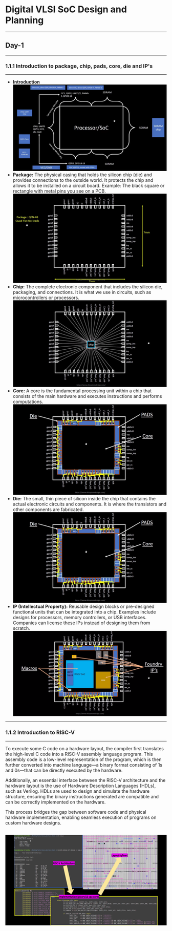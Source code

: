 # Digital VLSI SoC Design and Planning
---
## Day-1
---
### 1.1.1   Introduction to package, chip, pads, core, die and IP's
---
- **Introduction**
![Image Description](Media/DAY%20-%201/1.1/Image%20(4).png)
- **Package:**
The physical casing that holds the silicon chip (die) and provides connections to the outside world. It protects the chip and allows it to be installed on a circuit board. Example: The black square or rectangle with metal pins you see on a PCB.
![Image Description](Media/DAY%20-%201/1.1/Image%20(2).png)
- **Chip:**
The complete electronic component that includes the silicon die, packaging, and connections. It is what we use in circuits, such as microcontrollers or processors.
![Image Description](Media/DAY%20-%201/1.1/Image%20(1).png)
- **Core:**
A core is the fundamental processing unit within a chip that consists of the main hardware and executes instructions and performs computations.
![Image Description](Media/DAY%20-%201/1.1/Image%20(3).png)
- **Die:**
The small, thin piece of silicon inside the chip that contains the actual electronic circuits and components. It is where the transistors and other components are fabricated.
![Image Description](Media/DAY%20-%201/1.1/Image%20(3).png)
- **IP (Intellectual Property):**
Reusable design blocks or pre-designed functional units that can be integrated into a chip. Examples include designs for processors, memory controllers, or USB interfaces. Companies can license these IPs instead of designing them from scratch.
![Image Description](Media/DAY%20-%201/1.1/Image%20(6).png)
---
### 1.1.2 Introduction to RISC-V
---
To execute some C code on a hardware layout, the compiler first translates the high-level C code into a RISC-V assembly language program. This assembly code is a low-level representation of the program, which is then further converted into machine language—a binary format consisting of 1s and 0s—that can be directly executed by the hardware.

Additionally, an essential interface between the RISC-V architecture and the hardware layout is the use of Hardware Description Languages (HDLs), such as Verilog. HDLs are used to design and simulate the hardware structure, ensuring the binary instructions generated are compatible and can be correctly implemented on the hardware.

This process bridges the gap between software code and physical hardware implementation, enabling seamless execution of programs on custom hardware designs.  

![Image Description](Media/DAY%20-%201/1.2/Image.png)
---















































